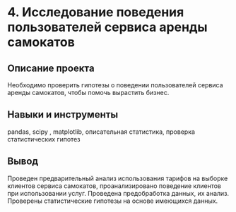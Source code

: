 # 4. Исследование поведения пользователей сервиса аренды самокатов

Описание проекта
----------------------------------------------
Необходимо проверить гипотезы о поведении пользователей сервиса аренды самокатов, чтобы помочь вырастить бизнес.

Навыки и инструменты
-------------------------------------
pandas, scipy , matplotlib, описательная статистика, проверка статистических гипотез

Вывод
-------------------------------------
Проведен предварительный анализ использования тарифов на выборке клиентов сервиса самокатов, проанализировано поведение клиентов при использовании услуг. Проведена предобработка данных, их анализ. Проверены статистические гипотезы на основе имеющихся данных.
